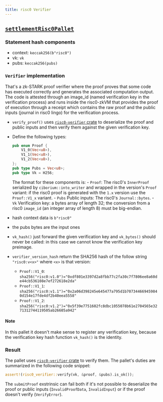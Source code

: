 ```yaml
---
title: risc0 Verifier
---
```


## [`settlementRisc0Pallet`](https://github.com/HorizenLabs/zkVerify/tree/main/verifiers/risc0)

### Statement hash components

- context: `keccak256(b"risc0")`
- vk: `vk`
- pubs: `keccak256(pubs)`

### `Verifier` implementation

That's a zk-STARK proof verifier where the proof proves that some code has executed correctly and generates the associated computation output.
The code is attested through an image_id (named verification key in the verification process) and runs inside the risc0-zkVM that provides
the proof of execution through a receipt which contains the raw proof and the public inputs (journal in risc0 lingo) for the verification process.

- `verify_proof()` uses [`risc0-verifier` crate](https://github.com/HorizenLabs/risc0-verifier/tree/v0.1.0) to deserialize
the proof and public inputs and then verify them against the given verification key.
- Define the following types:

    ```rust
    pub enum Proof {
        V1_0(Vec<u8>),
        V1_1(Vec<u8>),
        V1_2(Vec<u8>),
    };
    pub type Pubs = Vec<u8>;
    pub type Vk = H256;
    ```

    The format for these components is:
      - `Proof`: The risc0's `InnerProof` serialized by `ciborium::into_writer` and wrapped in the version's `Proof` variant: if the risc0 proof is generated with the `1.x` version use the `Proof::V1_x` variant.
      - `Pubs` Public inputs: The risc0's `Journal::bytes`.
      - `Vk` Verification key: a bytes array of length 32; the conversion from a risc0 `image_id` (an integer array of length 8) must be big-endian.
- hash context data is `b"risc0"`
- the pubs bytes are the input ones
- `vk_hash()` just forward the given verification key and `vk_bytes()` should never be called: in this case we cannot know the verification key preimage.
- `verifier_version_hash` return the SHA256 hash of the follow string `"risc0:v<x>"` where `<x>` is that version:
  - `Proof::V1_0`: `sha256("risc0:v1.0")="0xdf801e3397d2a8fbb77c2fa30c7f7806ee8a60de44cb536108e7ef272618e2da"`
  - `Proof::V1_1`: `sha256("risc0:v1.1")="0x2a06d398245e645477a795d1b707344669459840d154e17fde4df2b40eea5558"`
  - `Proof::V1_2`: `sha256("risc0:v1.2")="0x5f39e7751602fc8dbc1055078b61e2704565e3271312744119505ab26605a942"`

#### Note

In this pallet it doesn't make sense to register any verification key, because the verification key hash function
`vk_hash()` is the identity.

### Result

The pallet uses [`risc0-verifier` crate](https://github.com/HorizenLabs/risc0-verifier/tree/v0.4.0) to verify them. The pallet's duties are summarized in the following code snippet:

```rust
assert!(risc0_verifier::verify(vk, &proof, &pubs).is_ok());
```

The `submitProof` exstrinsic can fail both if it's not possible to deserialize the proof or public inputs (`InvalidProofData`,
`InvalidInput`) or if the proof doesn't verify (`VerifyError`).
